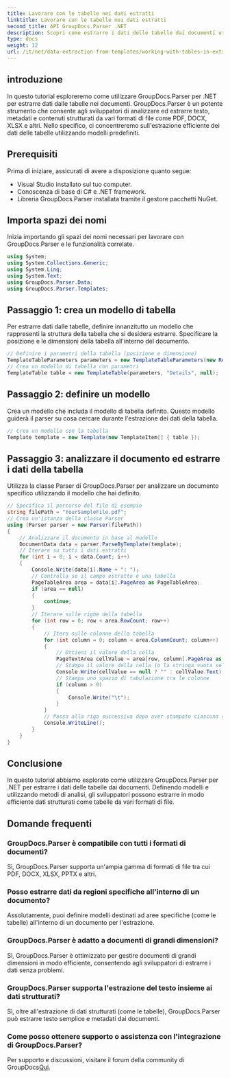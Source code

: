 ```yaml
---
title: Lavorare con le tabelle nei dati estratti
linktitle: Lavorare con le tabelle nei dati estratti
second_title: API GroupDocs.Parser .NET
description: Scopri come estrarre i dati delle tabelle dai documenti utilizzando GroupDocs.Parser per .NET. Analizza in modo efficiente contenuti strutturati con modelli predefiniti.
type: docs
weight: 12
url: /it/net/data-extraction-from-templates/working-with-tables-in-extracted-data/
---
```

## introduzione
In questo tutorial esploreremo come utilizzare GroupDocs.Parser per .NET per estrarre dati dalle tabelle nei documenti. GroupDocs.Parser è un potente strumento che consente agli sviluppatori di analizzare ed estrarre testo, metadati e contenuti strutturati da vari formati di file come PDF, DOCX, XLSX e altri. Nello specifico, ci concentreremo sull'estrazione efficiente dei dati delle tabelle utilizzando modelli predefiniti.
## Prerequisiti
Prima di iniziare, assicurati di avere a disposizione quanto segue:
- Visual Studio installato sul tuo computer.
- Conoscenza di base di C# e .NET framework.
- Libreria GroupDocs.Parser installata tramite il gestore pacchetti NuGet.

## Importa spazi dei nomi
Inizia importando gli spazi dei nomi necessari per lavorare con GroupDocs.Parser e le funzionalità correlate.
```csharp
using System;
using System.Collections.Generic;
using System.Linq;
using System.Text;
using GroupDocs.Parser.Data;
using GroupDocs.Parser.Templates;
```
## Passaggio 1: crea un modello di tabella
Per estrarre dati dalle tabelle, definire innanzitutto un modello che rappresenti la struttura della tabella che si desidera estrarre. Specificare la posizione e le dimensioni della tabella all'interno del documento.
```csharp
// Definire i parametri della tabella (posizione e dimensione)
TemplateTableParameters parameters = new TemplateTableParameters(new Rectangle(new Point(35, 320), new Size(530, 55)), null);
// Crea un modello di tabella con parametri
TemplateTable table = new TemplateTable(parameters, "Details", null);
```
## Passaggio 2: definire un modello
Crea un modello che includa il modello di tabella definito. Questo modello guiderà il parser su cosa cercare durante l'estrazione dei dati della tabella.
```csharp
// Crea un modello con la tabella
Template template = new Template(new TemplateItem[] { table });
```
## Passaggio 3: analizzare il documento ed estrarre i dati della tabella
Utilizza la classe Parser di GroupDocs.Parser per analizzare un documento specifico utilizzando il modello che hai definito.
```csharp
// Specifica il percorso del file di esempio
string filePath = "YourSampleFile.pdf";
// Crea un'istanza della classe Parser
using (Parser parser = new Parser(filePath))
{
    // Analizzare il documento in base al modello
    DocumentData data = parser.ParseByTemplate(template);
    // Iterare su tutti i dati estratti
    for (int i = 0; i < data.Count; i++)
    {
        Console.Write(data[i].Name + ": ");
        // Controlla se il campo estratto è una tabella
        PageTableArea area = data[i].PageArea as PageTableArea;
        if (area == null)
        {
            continue;
        }
        // Iterare sulle righe della tabella
        for (int row = 0; row < area.RowCount; row++)
        {
            // Itera sulle colonne della tabella
            for (int column = 0; column < area.ColumnCount; column++)
            {
                // Ottieni il valore della cella
                PageTextArea cellValue = area[row, column].PageArea as PageTextArea;
                // Stampa il valore della cella (o la stringa vuota se null)
                Console.Write(cellValue == null ? "" : cellValue.Text);
                // Stampa uno spazio di tabulazione tra le colonne
                if (column > 0)
                {
                    Console.Write("\t");
                }
            }
            // Passa alla riga successiva dopo aver stampato ciascuna riga
            Console.WriteLine();
        }
    }
}
```

## Conclusione
In questo tutorial abbiamo esplorato come utilizzare GroupDocs.Parser per .NET per estrarre i dati delle tabelle dai documenti. Definendo modelli e utilizzando metodi di analisi, gli sviluppatori possono estrarre in modo efficiente dati strutturati come tabelle da vari formati di file.

## Domande frequenti
### GroupDocs.Parser è compatibile con tutti i formati di documenti?
Sì, GroupDocs.Parser supporta un'ampia gamma di formati di file tra cui PDF, DOCX, XLSX, PPTX e altri.
### Posso estrarre dati da regioni specifiche all'interno di un documento?
Assolutamente, puoi definire modelli destinati ad aree specifiche (come le tabelle) all'interno di un documento per l'estrazione.
### GroupDocs.Parser è adatto a documenti di grandi dimensioni?
Sì, GroupDocs.Parser è ottimizzato per gestire documenti di grandi dimensioni in modo efficiente, consentendo agli sviluppatori di estrarre i dati senza problemi.
### GroupDocs.Parser supporta l'estrazione del testo insieme ai dati strutturati?
Sì, oltre all'estrazione di dati strutturati (come le tabelle), GroupDocs.Parser può estrarre testo semplice e metadati dai documenti.
### Come posso ottenere supporto o assistenza con l'integrazione di GroupDocs.Parser?
 Per supporto e discussioni, visitare il forum della community di GroupDocs[Qui](https://forum.groupdocs.com/c/parser/17).
